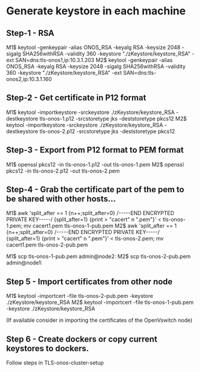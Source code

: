 
# Generate keystore in each machine

## Step-1 - RSA
M1$ keytool -genkeypair -alias ONOS_RSA -keyalg RSA -keysize 2048 -sigalg SHA256withRSA -validity 360 -keystore "./zKeystore/keystore_RSA" -ext SAN=dns:tls-onos1,ip:10.3.1.203
M2$ keytool -genkeypair -alias ONOS_RSA -keyalg RSA -keysize 2048 -sigalg SHA256withRSA -validity 360 -keystore "./zKeystore/keystore_RSA" -ext SAN=dns:tls-onos2,ip:10.3.1.160

## Step-2 - Get certificate in P12 format

M1$ keytool -importkeystore -srckeystore ./zKeystore/keystore_RSA -destkeystore tls-onos-1.p12 -srcstoretype jks -deststoretype pkcs12 
M2$ keytool -importkeystore -srckeystore ./zKeystore/keystore_RSA -destkeystore tls-onos-2.p12 -srcstoretype jks -deststoretype pkcs12


## Step-3 - Export from P12 format to PEM format

M1$ openssl pkcs12 -in tls-onos-1.p12 -out tls-onos-1.pem
M2$ openssl pkcs12 -in tls-onos-2.p12 -out tls-onos-2.pem

## Step-4 - Grab the certificate part of the pem to be shared with other hosts...

M1$ awk 'split_after == 1 {n++;split_after=0} /-----END ENCRYPTED PRIVATE KEY-----/ {split_after=1} {print > "cacert" n ".pem"}' < tls-onos-1.pem; mv cacert1.pem tls-onos-1-pub.pem
M2$ awk 'split_after == 1 {n++;split_after=0} /-----END ENCRYPTED PRIVATE KEY-----/ {split_after=1} {print > "cacert" n ".pem"}' < tls-onos-2.pem; mv cacert1.pem tls-onos-2-pub.pem

M1$ scp tls-onos-1-pub.pem admin@node2:
M2$ scp tls-onos-2-pub.pem admin@node1:

## Step 5 - Import certificates from other node

M1$ keytool -importcert -file tls-onos-2-pub.pem -keystore ./zKeystore/keystore_RSA
M2$ keytool -importcert -file tls-onos-1-pub.pem -keystore ./zKeystore/keystore_RSA

(If available consider in importing the certificates of the OpenVswitch node)

## Step 6 - Create dockers or copy current keystores to dockers.
Follow steps in TLS-onos-cluster-setup

